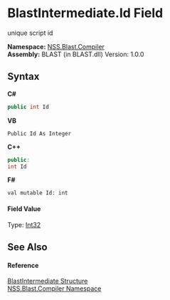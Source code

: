 # BlastIntermediate.Id Field
 

unique script id

**Namespace:**&nbsp;<a href="26a25caa-f50b-92ad-f15c-dbb9db1493ae">NSS.Blast.Compiler</a><br />**Assembly:**&nbsp;BLAST (in BLAST.dll) Version: 1.0.0

## Syntax

**C#**<br />
``` C#
public int Id
```

**VB**<br />
``` VB
Public Id As Integer
```

**C++**<br />
``` C++
public:
int Id
```

**F#**<br />
``` F#
val mutable Id: int
```


#### Field Value
Type: <a href="https://docs.microsoft.com/dotnet/api/system.int32" target="_blank" rel="noopener noreferrer">Int32</a>

## See Also


#### Reference
<a href="32900304-967e-b7b4-7743-8a10dd78931b">BlastIntermediate Structure</a><br /><a href="26a25caa-f50b-92ad-f15c-dbb9db1493ae">NSS.Blast.Compiler Namespace</a><br />